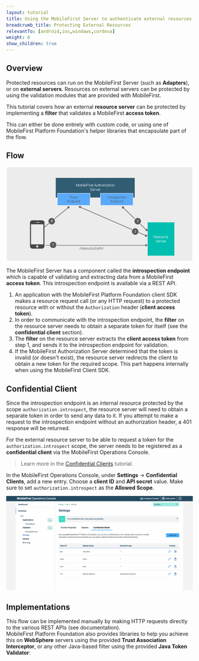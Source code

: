 ```yaml
---
layout: tutorial
title: Using the MobileFirst Server to authenticate external resources
breadcrumb_title: Protecting External Resources
relevantTo: [android,ios,windows,cordova]
weight: 6
show_children: true
---
```

## Overview
Protected resources can run on the MobileFirst Server (such as **Adapters**), or on **external servers**. Resources on external servers can be protected by using the validation modules that are provided with MobileFirst.

This tutorial covers how an external **resource server** can be protected by implementing a **filter** that validates a MobileFirst **access token**.  

This can either be done entirely with custom code, or using one of MobileFirst Platform Foundation's helper libraries that encapsulate part of the flow.

## Flow
![Protecting external resources diagram](external_resources_flow.jpg)

The MobileFirst Server has a component called the **introspection endpoint** which is capable of validating and extracting data from a MobileFirst **access token**. This introspection endpoint is available via a REST API.

1. An application with the MobileFirst Platform Foundation client SDK makes a resource request call (or any HTTP request) to a protected resource with or without the `Authorization` header (**client access token**).
2. In order to communicate with the introspection endpoint, the **filter** on the resource server needs to obtain a separate token for itself (see the **confidential client** section).
3. The **filter** on the resource server extracts the **client access token** from step 1, and sends it to the introspection endpoint for validation.
4. If the MobileFirst Authorization Server determined that the token is invalid (or doesn't exist), the resource server redirects the client to obtain a new token for the required scope. This part happens internally when using the MobileFirst Client SDK.

## Confidential Client
Since the introspection endpoint is an internal resource protected by the scope `authorization.introspect`, the resource server will need to obtain a separate token in order to send any data to it. If you attempt to make a request to the introspection endpoint without an authorization header, a 401 response will be returned.

For the external resource server to be able to request a token for the `authorization.introspect` scope, the server needs to be registered as a **confidential client** via the MobileFirst Operations Console.  

> Learn more in the [Confidential Clients](../confidential-clients/) tutorial.

In the MobileFirst Operations Console, under **Settings** → **Confidential Clients**, add a new entry. Choose a **client ID** and **API secret** value. Make sure to set `authorization.introspect` as the **Allowed Scope**.

<img class="gifplayer" alt="Configurting a confidential client" src="confidential-client.png"/>

## Implementations

This flow can be implemented manually by making HTTP requests directly to the various REST APIs (see documentation).  
MobileFirst Platform Foundation also provides libraries to help you achieve this on **WebSphere** servers using the provided **Trust Association Interceptor**, or any other Java-based filter using the provided **Java Token Validator**:
